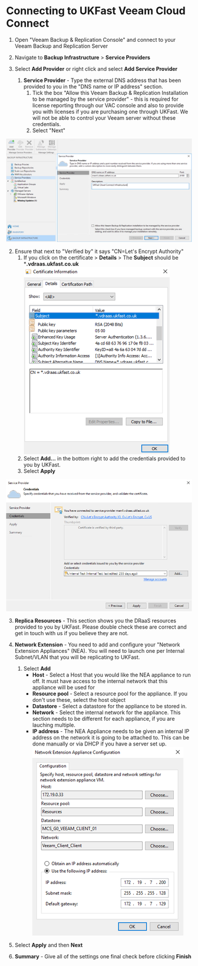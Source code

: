# Connecting to UKFast Veeam Cloud Connect 
 
1. Open "Veeam Backup & Replication Console" and connect to your Veeam Backup and Replication Server 

2. Navigate to **Backup Infrastructure** > **Service Providers**

3. Select **Add Provider** or right click and select **Add Service Provider**

   1. **Service Provider** - Type the external DNS address that has been provided to you in the "DNS name or IP address" section.
       1. Tick the box "Allow this Veeam Backup & Replication Installation to be managed by the service provider" - this is required for license reporting through our VAC console and also to provide you with licenses if you are purchasing one through UKFast. We will not be able to control your Veeam server without these credentials.
       2. Select "Next"

![Connect to UKast Cloud Connect Infrastructure](files/connecttoserviceprovider/connecttoserviceprovider.png)

   2. Ensure that next to "Verified by" it says "CN=Let's Encrypt Authority"
      1. If you click on the certificate > **Details** > The **Subject** should be ***.vdraas.ukfast.co.uk**
      ![Connect to UKast Cloud Connect Infrastructure](files/connecttoserviceprovider/connecttoserviceprovider_cert.png)
      2. Select **Add...** in the bottom right to add the credentials provided to you by UKFast.
      3. Select **Apply**

  ![Connect to UKast Cloud Connect Infrastructure](files/connecttoserviceprovider/connecttoserviceprovider_credentials.png)


   3. **Replica Resources** - This section shows you the DRaaS resources provided to you by UKFast.  Please double check these are correct and get in touch with us if you believe they are not.

   4. **Network Extension** - You need to add and configure your "Network Extension Appliances" (NEA). You will need to launch one per Internal Subnet/VLAN that you will be replicating to UKFast.
      1. Select **Add**
         * **Host** - Select a Host that you would like the NEA appliance to run off. It must have access to the internal network that this appliance will be used for
         * **Resource pool** - Select a resource pool for the appliance. If you don't use these, select the host object
         * **Datastore** - Select a datastore for the appliance to be stored in.
         * **Network** - Select the internal network for the appliance. This section needs to be different for each appliance, if you are lauching multiple.
         * **IP address** - The NEA Appliance needs to be given an internal IP address on the network it is going to be attached to. This can be done manually or via DHCP if you have a server set up.
         ![Connect to UKast Cloud Connect Infrastructure](files/connecttoserviceprovider/connecttoserviceprovider_addnea.png)
   5. Select **Apply** and then **Next**
   6. **Summary** - Give all of the settings one final check before clicking **Finish**